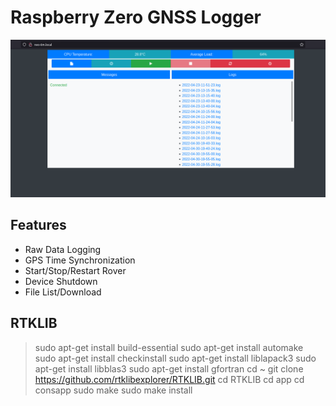 # Raspberry Zero GNSS Logger

![RTKLIB Control Panel](https://github.com/Nanich87/raspberry-zero-gnss-logger/blob/master/images/rtklib-control-panel.png "RTKLIB Control Panel")

## Features

* Raw Data Logging
* GPS Time Synchronization
* Start/Stop/Restart Rover
* Device Shutdown
* File List/Download

## RTKLIB

>sudo apt-get install build-essential
>sudo apt-get install automake
>sudo apt-get install checkinstall
>sudo apt-get install liblapack3
>sudo apt-get install libblas3
>sudo apt-get install gfortran
>cd ~
>git clone https://github.com/rtklibexplorer/RTKLIB.git
>cd RTKLIB
>cd app
>cd consapp
>sudo make
>sudo make install
